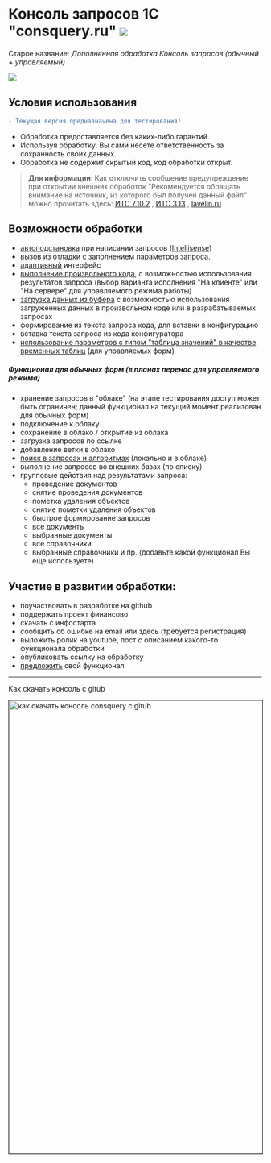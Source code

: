 # Консоль запросов 1C "consquery.ru" ![](http://www.protongroup.org/media/clnews/150x150/14249497381472829258.png)
Старое название: _Дополненная обработка Консоль запросов (обычный + управляемый)_

![](https://infostart.ru/upload/iblock/632/6325372a4cf25549a2660d09933f0292.png)

## Условия использования

```diff
- Текущая версия предназначена для тестирования!
```
* Обработка предоставляется без каких-либо гарантий.
* Используя обработку, Вы сами несете ответственность за сохранность своих данных.
* Обработка не содержит скрытый код, код обработки открыт.

> **Для информации**: Как отключить сообщение предупреждение при открытии внешних обработок "Рекомендуется обращать внимание на источник, из которого был получен данный файл" можно прочитать здесь: [ИТС 7.10.2](https://its.1c.ru/db/v838doc#bookmark:dev:TI000001873@7cef95fa)
, [ИТС 3.13](https://its.1c.ru/db/v838doc/bookmark/adm/TI000000376)
, [lavelin.ru](https://lavelin.ru/index.php/1c/error1s/rekomenduetsia-obrashchat-vnimanie-na-istochnik-iz-kotorogo-by-l-poluchen-danny-i-fai-l)

## Возможности обработки





[]()

* [автоподстановка](https://infostart.ru/profile/1396/blog/26703/) при написании запросов ([Intellisense](https://ru.wikipedia.org/wiki/IntelliSense))
* [вызов из отладки](https://infostart.ru/profile/1396/blog/26700/) с заполнением параметров запроса.
* [адаптивный](https://infostart.ru/profile/1396/blog/26705/) интерфейс
* [выполнение произвольного кода](https://infostart.ru/profile/1396/blog/26706/), с возможностью использования результатов запроса (выбор варианта исполнения "На клиенте" или "На сервере" для управляемого режима работы)
* [загрузка данных из буфера](https://infostart.ru/profile/1396/blog/26701/) с возможностью использования загруженных данных в произвольном коде или в разрабатываемых запросах
* формирование из текста запроса кода, для вставки в конфигурацию 
* вставка текста запроса из кода конфигуратора
* [использование параметров с типом "таблица значений" в качестве временных таблиц](https://infostart.ru/profile/1396/blog/26719/) (для управляемых форм)

##### Функционал для обычных форм (в планах перенос для управляемого режима)

* хранение запросов в  "облаке" (на этапе тестирования доступ может быть ограничен; данный функционал на текущий момент реализован для обычных форм) 
* подключение к облаку
* сохранение в облако / открытие из облака
* загрузка запросов по ссылке
* добавление ветки в облако
* [поиск в запросах и алгоритмах](https://infostart.ru/profile/1396/blog/26715/) (локально и в облаке)
* выполнение запросов во внешних базах (по списку)
* групповые действия над результатами запроса:
  * проведение документов
  * снятие проведения документов
  * пометка удаления объектов
  * снятие пометки удаления объектов
  * быстрое формирование запросов
  * все документы
  * выбранные документы
  * все справочники
  * выбранные справочники
и пр. (добавьте какой функционал Вы еще используете)

## Участие в развитии обработки:

* поучаствовать в разработке на github
* поддержать проект финансово
* скачать с инфостарта
* сообщить об ошибке на email или здесь (требуется регистрация)
* выложить ролик на youtube, пост с описанием какого-то функционала обработки
* опубликовать ссылку на обработку
* [предложить](mailto:1c@lavelin.ru?subject=%D0%B8%D1%81%D0%BF%D0%BE%D0%BB%D1%8C%D0%B7%D1%83%D0%B5%D0%BC%D1%8B%D0%B9%20%D1%84%D1%83%D0%BD%D0%BA%D1%86%D0%B8%D0%BE%D0%BD%D0%B0%D0%BB%20consquery&body=%D0%AF%20%D0%B8%D1%81%D0%BF%D0%BE%D0%BB%D1%8C%D0%B7%D1%83%D1%8E%20%D0%B2%20consquery%20........") свой функционал

***
Как скачать консоль с gitub

<a href="https://youtu.be/NxvWigrtdE4" target="_blank"><img src="http://img.youtube.com/vi/NxvWigrtdE4/0.jpg" 
alt="как скачать консоль consquery с gitub" width="900" border="1" /></a>
